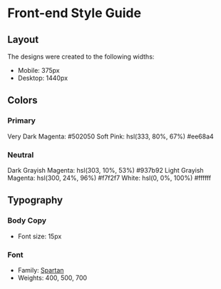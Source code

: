 # Front-end Style Guide

## Layout

The designs were created to the following widths:

- Mobile: 375px
- Desktop: 1440px

## Colors

### Primary

Very Dark Magenta: 	#502050
Soft Pink: hsl(333, 80%, 67%) #ee68a4

### Neutral

Dark Grayish Magenta: hsl(303, 10%, 53%) 	#937b92
Light Grayish Magenta: hsl(300, 24%, 96%) 	#f7f2f7
White: hsl(0, 0%, 100%) 	#ffffff

## Typography

### Body Copy

- Font size: 15px

### Font

- Family: [Spartan](https://fonts.google.com/specimen/Spartan)
- Weights: 400, 500, 700
